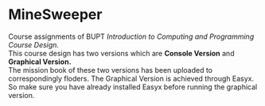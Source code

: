 # MineSweeper
Course assignments of BUPT *Introduction to Computing and Programming Course Design.*<br>
This course design has two versions which are **Console Version** and **Graphical Version.** <br>
The mission book of these two versions has been uploaded to correspondingly floders. The Graphical Version is achieved through Easyx. So make sure you have already installed Easyx before running the graphical version.<br>
